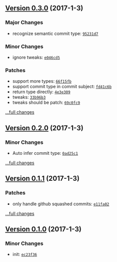 ## [Version 0.3.0](https://github.com/egoist/changelog.md/releases/tag/v0.3.0) (2017-1-3)

### Major Changes

- recognize semantic commit type: [`95231d7`](https://github.com/egoist/changelog.md/commit/95231d7)

### Minor Changes

- ignore tweaks: [`e046cd5`](https://github.com/egoist/changelog.md/commit/e046cd5)

### Patches

- support more types: [`66f15fb`](https://github.com/egoist/changelog.md/commit/66f15fb)
- support commit type in commit subject: [`fd41c6b`](https://github.com/egoist/changelog.md/commit/fd41c6b)
- return type directly: [`4e3e309`](https://github.com/egoist/changelog.md/commit/4e3e309)
- tweaks: [`33b96b3`](https://github.com/egoist/changelog.md/commit/33b96b3)
- tweaks should be patch: [`69c0fc9`](https://github.com/egoist/changelog.md/commit/69c0fc9)

[...full changes](https://github.com/egoist/changelog.md/compare/v0.2.0...v0.3.0)

## [Version 0.2.0](https://github.com/egoist/changelog.md/releases/tag/v0.2.0) (2017-1-3)

### Minor Changes

- Auto infer commit type: [`0ad25c1`](https://github.com/egoist/changelog.md/commit/0ad25c1)

[...full changes](https://github.com/egoist/changelog.md/compare/v0.1.1...v0.2.0)

## [Version 0.1.1](https://github.com/egoist/changelog.md/releases/tag/v0.1.1) (2017-1-3)

### Patches

- only handle github squashed commits: [`e11fa02`](https://github.com/egoist/changelog.md/commit/e11fa02)

[...full changes](https://github.com/egoist/changelog.md/compare/v0.1.0...v0.1.1)

## [Version 0.1.0](https://github.com/egoist/changelog.md/releases/tag/v0.1.0) (2017-1-3)

### Minor Changes

- init: [`ec23f36`](https://github.com/egoist/changelog.md/commit/ec23f36)
